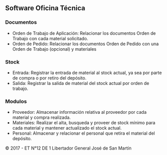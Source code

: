 ## Software Oficina Técnica

### Documentos
 - Orden de Trabajo de Aplicación: Relacionar los documentos Orden de Trabajo con cada material solicitado.
 - Orden de Pedido: Relacionar los documentos Orden de Pedido con una Orden de Trabajo (opcional) y materiales

### Stock
 - Entrada: Registrar la entrada de material al stock actual, ya sea por parte de compra o por retiro del depósito.
 - Salida: Registrar la salida de material del stock actual por orden de trabajo.

### Modulos
 - Proveedor: Almacenar información relativa al proveedor por cada material y compra realizada.
 - Materiales: Realizar el alta, busqueda y proveer de stock mínimo para cada material y mantener actualizado el stock actual.
 - Personal: Almacenar y relacionar el personal que retira el material del depósito.

© 2017 - ET N°12 DE 1 Libertador General José de San Martín
